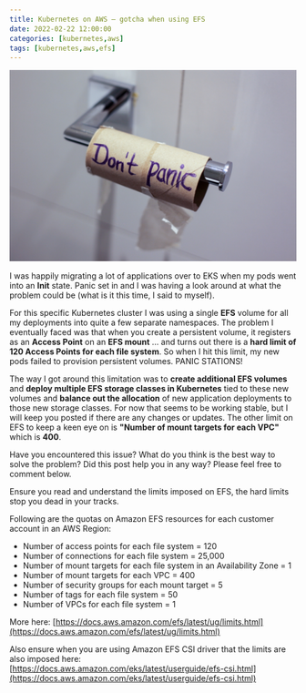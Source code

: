 ```yaml
---
title: Kubernetes on AWS — gotcha when using EFS
date: 2022-02-22 12:00:00
categories: [kubernetes,aws]
tags: [kubernetes,aws,efs]
---
```


![Kubernetes on AWS - gotcha when using EFS](/assets/img/2022/02/dont_panic.jpg)

I was happily migrating a lot of applications over to EKS when my pods went into an **Init** state. Panic set in and I was having a look around at what the problem could be (what is it this time, I said to myself).

For this specific Kubernetes cluster I was using a single **EFS** volume for all my deployments into quite a few separate namespaces. The problem I eventually faced was that when you create a persistent volume, it registers as an **Access Point** on an **EFS mount** … and turns out there is a **hard limit of 120 Access Points for each file system**. So when I hit this limit, my new pods failed to provision persistent volumes. PANIC STATIONS!

The way I got around this limitation was to **create additional EFS volumes** and **deploy multiple EFS storage classes in Kubernetes** tied to these new volumes and **balance out the allocation** of new application deployments to those new storage classes. For now that seems to be working stable, but I will keep you posted if there are any changes or updates. The other limit on EFS to keep a keen eye on is **"Number of mount targets for each VPC"** which is **400**.

Have you encountered this issue? What do you think is the best way to solve the problem? Did this post help you in any way? Please feel free to comment below.

Ensure you read and understand the limits imposed on EFS, the hard limits stop you dead in your tracks.

Following are the quotas on Amazon EFS resources for each customer account in an AWS Region:

* Number of access points for each file system = 120
* Number of connections for each file system = 25,000
* Number of mount targets for each file system in an Availability Zone = 1
* Number of mount targets for each VPC = 400
* Number of security groups for each mount target = 5
* Number of tags for each file system = 50
* Number of VPCs for each file system = 1

More here: [https://docs.aws.amazon.com/efs/latest/ug/limits.html](https://docs.aws.amazon.com/efs/latest/ug/limits.html)

Also ensure when you are using Amazon EFS CSI driver that the limits are also imposed here: [https://docs.aws.amazon.com/eks/latest/userguide/efs-csi.html](https://docs.aws.amazon.com/eks/latest/userguide/efs-csi.html)
